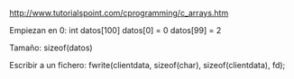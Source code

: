http://www.tutorialspoint.com/cprogramming/c_arrays.htm

Empiezan en 0:
int datos[100]
datos[0] = 0
datos[99] = 2
  
Tamaño:
sizeof(datos)

Escribir a un fichero:
fwrite(clientdata, sizeof(char), sizeof(clientdata), fd);
